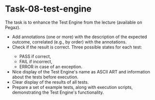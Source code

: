 <h1>Task-08-test-engine</h1>
    <p>The task is to enhance the Test Engine from the lecture (available on Pegaz).</p>
    <ul>
        <li>Add annotations (one or more) with the description of the expected outcome, correlated (e.g., by order) with the annotations.</li>
        <li>Check if the result is correct. Three possible states for each test:</li>
        <ul>
            <li>PASS if correct,</li>
            <li>FAIL if incorrect,</li>
            <li>ERROR in case of an exception.</li>
        </ul>
        <li>Nice display of the Test Engine's name as ASCII ART and information about the tests before execution.</li>
        <li>Clear display of the results of all tests.</li>
        <li>Prepare a set of example tests, along with execution scripts, demonstrating the Test Engine's functionality.</li>
    </ul>
